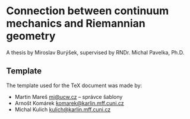 # Connection between continuum mechanics and Riemannian geometry
A thesis by Miroslav Burýšek, supervised by RNDr. Michal Pavelka, Ph.D.

## Template
The template used for the TeX document was made by:
 * Martin Mareš <mj@ucw.cz> – správce šablony
 * Arnošt Komárek <komarek@karlin.mff.cuni.cz>
 * Michal Kulich <kulich@karlin.mff.cuni.cz>
 
 
